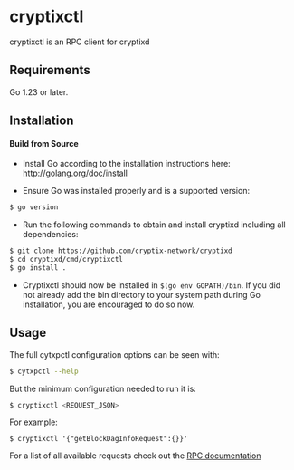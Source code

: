 # cryptixctl

cryptixctl is an RPC client for cryptixd

## Requirements

Go 1.23 or later.

## Installation

#### Build from Source

- Install Go according to the installation instructions here:
  http://golang.org/doc/install

- Ensure Go was installed properly and is a supported version:

```bash
$ go version
```

- Run the following commands to obtain and install cryptixd including all dependencies:

```bash
$ git clone https://github.com/cryptix-network/cryptixd
$ cd cryptixd/cmd/cryptixctl
$ go install .
```

- Cryptixctl should now be installed in `$(go env GOPATH)/bin`. If you did not already add the bin directory to your
  system path during Go installation, you are encouraged to do so now.

## Usage

The full cytxpctl configuration options can be seen with:

```bash
$ cytxpctl --help
```

But the minimum configuration needed to run it is:

```bash
$ cryptixctl <REQUEST_JSON>
```

For example:

```
$ cryptixctl '{"getBlockDagInfoRequest":{}}'
```

For a list of all available requests check out the [RPC documentation](infrastructure/network/netadapter/server/grpcserver/protowire/rpc.md)
